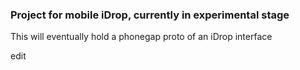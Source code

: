 ### Project for mobile iDrop, currently in experimental stage


This will eventually hold a phonegap proto of an iDrop interface


edit
